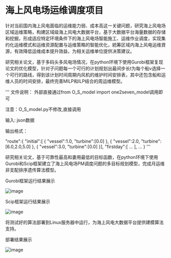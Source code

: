 # 海上风电场运维调度项目

针对当前国内海上风电面临的运维能力弱、成本高这一关键问题，研究海上风电场区域运维策略，构建区域级海上风电大数据平台，基于大数据平台海量数据的存储和挖掘，形成适应特定环境条件下的海上风电场智能施工、运维作业调度，实现集约化运维模式和运维资源配置与运维策略的智能优化，統筹区域内海上风电运维資源，有效降低运维成本提升效益，为相关运维单位提供决策建议。



研究相关论文，基于多码头多风电场情况，在python环境下使用Gurobi框架复现论文的优化模型，针对子问题每一个可行的计划规划出最间步长t为每个船v选择一个可行的路线，得到该计划时间周期内风机的维护时间安排表，其中还包含船和运维人员的时间安排，最终完善MILP和ILP结合的周运维模型。


'''
文件说明：
    外部直接通过from O_S_model import one2seven_model调用即可
    
注意：O_S_model.py不修改,直接调用

输入:
    json数据
    
输出格式：

"route":{
    "initial":[
        {
            "vessel":1.0,
            "turbine":[0.0]
        },
        {
            "vessel":2.0,
            "turbine":[6.0,2.0,5.0]
        },
        {
            "vessel":3.0,
            "turbine":[0.0]
        }],
    "firstday":[
            ...
        ],
    ...
    }
'''



研究相关论文，基于可靠性最高和妻用最低的目标函数，在python环境下使用Gurobi和Scip框架建立了海上风电场PM调度问题的多目标规划模型，完成月运维非支配排序遗传算法模型。

Gurobi框架运行结果展示

![image](https://user-images.githubusercontent.com/60246446/114642318-5072d680-9d06-11eb-98c2-5be0a5239ee2.png)

Scip框架运行结果展示

![image](https://user-images.githubusercontent.com/60246446/114642432-7dbf8480-9d06-11eb-98ec-7731bd8352cf.png)




将测试好的算法部署到Linux服务器中运行，为海上风电大数据平台提供建模算法支持。

部署结果展示

![image](https://user-images.githubusercontent.com/60246446/114642509-a47dbb00-9d06-11eb-85cb-78be33335bde.png)

